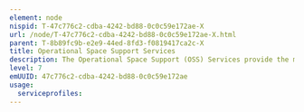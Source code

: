 ```yaml
---
element: node
nispid: T-47c776c2-cdba-4242-bd88-0c0c59e172ae-X
url: /node/T-47c776c2-cdba-4242-bd88-0c0c59e172ae-X.html
parent: T-8b89fc9b-e2e9-44ed-8fd3-f0819417ca2c-X
title: Operational Space Support Services
description: The Operational Space Support (OSS) Services provide the means to receive and process space data and products from nations, military, civilian and commercial entities in support of operations across multiple operational domains.
level: 7
emUUID: 47c776c2-cdba-4242-bd88-0c0c59e172ae
usage:
  serviceprofiles:
---
```

